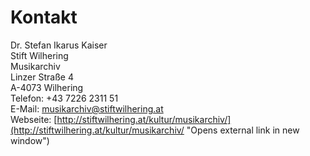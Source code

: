 # Kontakt

Dr. Stefan Ikarus Kaiser  
Stift Wilhering  
Musikarchiv  
Linzer Straße 4  
A-4073 Wilhering   
Telefon: +43 7226 2311 51   
E-Mail: [musikarchiv@stiftwilhering.at](mailto:musikarchiv@stiftwilhering.at)  
Webseite: [http://stiftwilhering.at/kultur/musikarchiv/](http://stiftwilhering.at/kultur/musikarchiv/ "Opens external link in new window")